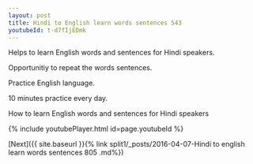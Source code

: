 ```yaml
---
layout: post
title: Hindi to English learn words sentences 543 
youtubeId: t-d7fIjEDmk
---
```

 
 
Helps to learn English words and sentences for Hindi speakers.

Opportunitiy to repeat the words sentences. 

Practice English language. 
 
10 minutes practice every day. 
 
How to learn English words and sentences for Hindi speakers 
 
{% include youtubePlayer.html id=page.youtubeId %}
 
 
[Next]({{ site.baseurl }}{% link  split1/_posts/2016-04-07-Hindi to english learn words sentences 805 .md%})
 
